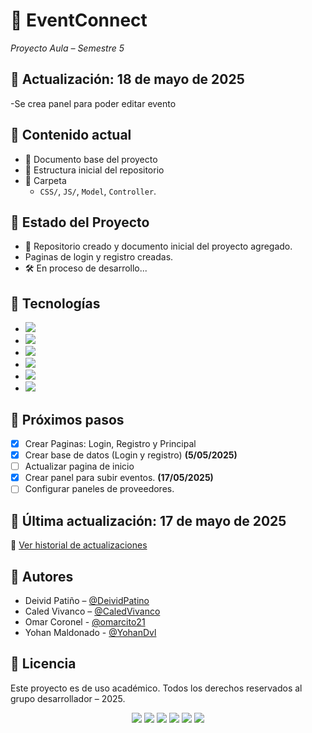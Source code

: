 # 🎉 EventConnect  
_Proyecto Aula – Semestre 5_

## 📅 Actualización: 18 de mayo de 2025
-Se crea panel para poder editar evento
  
## 📂 Contenido actual
- 📄 Documento base del proyecto 
- 📁 Estructura inicial del repositorio
- 📁 Carpeta
   - `CSS/`, `JS/`, `Model`, `Controller`.

## 📁 Estado del Proyecto
- 🚀 Repositorio creado y documento inicial del proyecto agregado.
- Paginas de login y registro creadas.
- 🛠️ En proceso de desarrollo...

## 🧠 Tecnologías
- <img src="https://img.shields.io/badge/HTML5-E34F26?logo=html5&logoColor=white" />  
- <img src="https://img.shields.io/badge/CSS3-1572B6?logo=css3&logoColor=white" />  
- <img src="https://img.shields.io/badge/JavaScript-F7DF1E?logo=javascript&logoColor=black" />  
- <img src="https://img.shields.io/badge/PHP-777BB4?logo=php&logoColor=white" />
- <img src="https://img.shields.io/badge/Bootstrap-7952B3?logo=bootstrap&logoColor=white" />
- <img src="https://img.shields.io/badge/(Por%20definir)-lightgrey?logo=code&logoColor=white" />

## 📌 Próximos pasos
- [X] Crear Paginas: Login, Registro y Principal
- [X] Crear base de datos (Login y registro) **(5/05/2025)**
- [ ] Actualizar pagina de inicio
- [X] Crear panel para subir eventos. **(17/05/2025)**
- [ ] Configurar paneles de proveedores.

## 📅 Última actualización: 17 de mayo de 2025
📘 [Ver historial de actualizaciones](CHANGELOG.md)

## 👥 Autores
- Deivid Patiño – [@DeividPatino](https://github.com/DeividPatino)
- Caled Vivanco – [@CaledVivanco](https://github.com/CaledVivanco)
- Omar Coronel - [@omarcito21](https://github.com/omarcito21)
- Yohan Maldonado - [@YohanDvl](https://github.com/YohanDvl)

## 🧾 Licencia
Este proyecto es de uso académico. Todos los derechos reservados al grupo desarrollador – 2025.

<p align="center">
  <img src="https://img.shields.io/badge/HTML5-E34F26?logo=html5&logoColor=white" />
  <img src="https://img.shields.io/badge/GitHub-181717?logo=github&logoColor=white" />
  <img src="https://img.shields.io/badge/CSS3-1572B6?logo=css3&logoColor=white" />
  <img src="https://img.shields.io/badge/JavaScript-F7DF1E?logo=javascript&logoColor=black" />
  <img src="https://img.shields.io/badge/PHP-777BB4?logo=php&logoColor=white" />
  <img src="https://img.shields.io/badge/Bootstrap-7952B3?logo=bootstrap&logoColor=white" />
</p>


